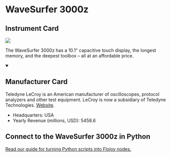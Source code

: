 
# WaveSurfer 3000z

## Instrument Card

<img src="https://v5.airtableusercontent.com/v1/19/19/1691539200000/nDOsY2fBLD76fh2Qtu9zxA/CN13_uVqHmLDUNPw3kLzq51TRSZhQe_8P3h2fcImsKcjsoDtY0B91s6O_qTL_58L3CwOlkDe6DDPCTH5GKaoDhk4suIKWrdvwyw2ZzBkAKQ/ewX6u9dXyGlKxjXSgZPDWc-SJQV2mtIps2j8n1b4Uy4"/>
<p>The WaveSurfer 3000z has a 10.1" capacitive touch display, the longest memory, and the deepest toolbox – all at an affordable price.</p>

<details open>
<summary><h2>Manufacturer Card</h2></summary>

Teledyne LeCroy is an American manufacturer of oscilloscopes, protocol analyzers and other test equipment. LeCroy is now a subsidiary of Teledyne Technologies. <a href="https://www.teledynelecroy.com/">Website</a>.

<ul>
  <li>Headquarters: USA</li>
  <li>Yearly Revenue (millions, USD): 5458.6</li>
</ul>
</details>

## Connect to the WaveSurfer 3000z in Python

[Read our guide for turning Python scripts into Flojoy nodes.](https://docs.flojoy.ai/custom-nodes/creating-custom-node/)


